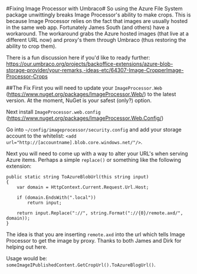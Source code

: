#Fixing Image Processor with Umbraco#
So using the Azure File System package unwittingly breaks Image Processor's ability to make crops.  This is because Image Processor relies on the fact that images are usually hosted in the same web app.  Fortunately James South (and others) have a workaround.  The workaround grabs the Azure hosted images (that live at a different URL now) and proxy's them through Umbraco (thus restoring the ability to crop them).

There is a fun discussion here if you'd like to ready further: https://our.umbraco.org/projects/backoffice-extensions/azure-blob-storage-provider/your-remarks,-ideas-etc/64307-Image-CropperImage-Processor-Crops

##The Fix
First you will need to update your `ImageProcessor.Web` (https://www.nuget.org/packages/ImageProcessor.Web/) to the latest version.  At the moment, NuGet is your safest (only?) option.

Next install `ImageProcessor.web.config` (https://www.nuget.org/packages/ImageProcessor.Web.Config/)

Go into `~/config/imageprocessor/security.config` and add your storage account to the whitelist: `<add url="http://[accountname].blob.core.windows.net/"/>`.

Next you will need to come up with a way to alter your URL's when serving Azure items.  Perhaps a simple `replace()` or something like the following extension:

```
public static string ToAzureBlobUrl(this string input)
{
    var domain = HttpContext.Current.Request.Url.Host;

    if (domain.EndsWith(".local"))
        return input;

    return input.Replace("://", string.Format("://{0}/remote.axd/", domain));
}
```

The idea is that you are inserting `remote.axd` into the url which tells Image Processor to get the image by proxy.  Thanks to both James and Dirk for helping out here.

Usage would be: `someImageIPublishedContent.GetCropUrl().ToAzureBlogUrl()`.
